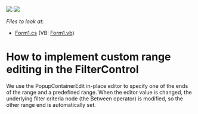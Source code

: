 <!-- default badges list -->
[![](https://img.shields.io/badge/Open_in_DevExpress_Support_Center-FF7200?style=flat-square&logo=DevExpress&logoColor=white)](https://supportcenter.devexpress.com/ticket/details/E474)
[![](https://img.shields.io/badge/📖_How_to_use_DevExpress_Examples-e9f6fc?style=flat-square)](https://docs.devexpress.com/GeneralInformation/403183)
<!-- default badges end -->
<!-- default file list -->
*Files to look at*:

* [Form1.cs](./CS/WindowsApplication197/Form1.cs) (VB: [Form1.vb](./VB/WindowsApplication197/Form1.vb))
<!-- default file list end -->
# How to implement custom range editing in the FilterControl


<p>We use the PopupContainerEdit in-place editor to specify one of the ends of the range and a predefined range. When the editor value is changed, the underlying filter criteria node (the Between operator) is modified, so the other range end is automatically set.</p>

<br/>


